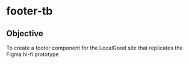 # footer-tb

## Objective
To create a footer component for the LocalGood site that replicates the Figma hi-fi prototype
